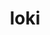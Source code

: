 ---
title: "loki"
layout: cache
categories: [package, v0.22.3]
meta: {"versions": ["0.1.7"], "compilers": ["gcc@=11.4.0", "gcc@=9.4.0", "oneapi@=2024.0.0"], "oss": ["ubuntu20.04", "ubuntu22.04"], "platforms": ["linux"], "targets": ["neoverse_v1", "neoverse_v2", "ppc64le", "x86_64_v3"], "stacks": ["e4s", "e4s-neoverse-v2", "e4s-neoverse_v1", "e4s-oneapi", "e4s-power", "root"], "num_specs": 5, "num_specs_by_stack": {"e4s-power": 1, "root": 5, "e4s-neoverse_v1": 1, "e4s-neoverse-v2": 1, "e4s": 1, "e4s-oneapi": 1}}
spec_details: [{"hash": "mwajil7xcntm67psfq3yncrccbgpmrzw", "compiler": "gcc@=9.4.0", "versions": ["0.1.7"], "os": "ubuntu20.04", "platform": "linux", "target": "ppc64le", "variants": ["build_system=makefile", "+shared"], "stacks": ["e4s-power", "root"], "size": "-", "tarball": "https://binaries.spack.io/v0.22.3/build_cache/linux-ubuntu20.04-ppc64le/gcc-9.4.0/loki-0.1.7/linux-ubuntu20.04-ppc64le-gcc-9.4.0-loki-0.1.7-mwajil7xcntm67psfq3yncrccbgpmrzw.spack"}, {"hash": "dhc7ienvwf46silmo6d7xu5wbx4iqn62", "compiler": "gcc@=11.4.0", "versions": ["0.1.7"], "os": "ubuntu22.04", "platform": "linux", "target": "neoverse_v1", "variants": ["build_system=makefile", "+shared"], "stacks": ["e4s-neoverse_v1", "root"], "size": "-", "tarball": "https://binaries.spack.io/v0.22.3/build_cache/linux-ubuntu22.04-neoverse_v1/gcc-11.4.0/loki-0.1.7/linux-ubuntu22.04-neoverse_v1-gcc-11.4.0-loki-0.1.7-dhc7ienvwf46silmo6d7xu5wbx4iqn62.spack"}, {"hash": "myqtoecsli6h7qsvub5pq36w2c73nqa4", "compiler": "gcc@=11.4.0", "versions": ["0.1.7"], "os": "ubuntu22.04", "platform": "linux", "target": "neoverse_v2", "variants": ["build_system=makefile", "+shared"], "stacks": ["e4s-neoverse-v2", "root"], "size": "-", "tarball": "https://binaries.spack.io/v0.22.3/build_cache/linux-ubuntu22.04-neoverse_v2/gcc-11.4.0/loki-0.1.7/linux-ubuntu22.04-neoverse_v2-gcc-11.4.0-loki-0.1.7-myqtoecsli6h7qsvub5pq36w2c73nqa4.spack"}, {"hash": "erix6cif54flwgu5mqiiez7mij2niwd6", "compiler": "gcc@=11.4.0", "versions": ["0.1.7"], "os": "ubuntu22.04", "platform": "linux", "target": "x86_64_v3", "variants": ["build_system=makefile", "+shared"], "stacks": ["e4s", "root"], "size": "-", "tarball": "https://binaries.spack.io/v0.22.3/build_cache/linux-ubuntu22.04-x86_64_v3/gcc-11.4.0/loki-0.1.7/linux-ubuntu22.04-x86_64_v3-gcc-11.4.0-loki-0.1.7-erix6cif54flwgu5mqiiez7mij2niwd6.spack"}, {"hash": "rhwynecflrpji3b3rm36qaqbxrkuorof", "compiler": "oneapi@=2024.0.0", "versions": ["0.1.7"], "os": "ubuntu22.04", "platform": "linux", "target": "x86_64_v3", "variants": ["build_system=makefile", "+shared"], "stacks": ["root", "e4s-oneapi"], "size": "-", "tarball": "https://binaries.spack.io/v0.22.3/build_cache/linux-ubuntu22.04-x86_64_v3/oneapi-2024.0.0/loki-0.1.7/linux-ubuntu22.04-x86_64_v3-oneapi-2024.0.0-loki-0.1.7-rhwynecflrpji3b3rm36qaqbxrkuorof.spack"}]
---